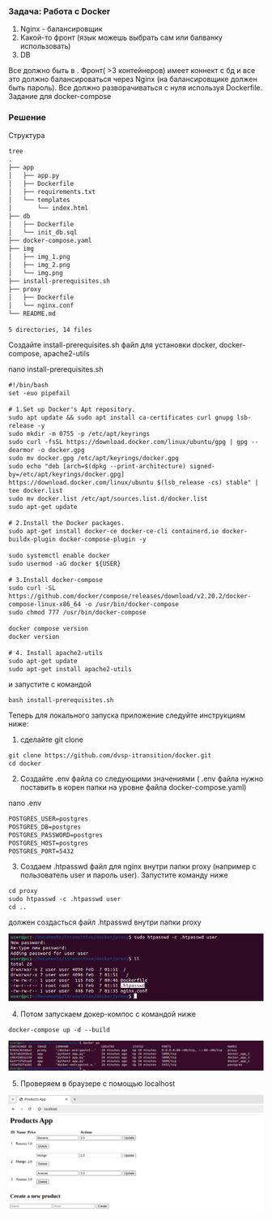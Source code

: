 ### Задача: Работа с Docker

1. Nginx - балансировщик
2. Какой-то фронт (язык можешь выбрать сам или балванку использовать)
3. DB 

Все должно быть в . Фронт( >3 контейнеров) имеет коннект с бд и все это должно балансироваться через Nginx (на балансировщике должен быть пароль). 
Все должно разворачиваться с нуля используя Dockerfile. Задание для docker-compose

### Решение

Структура

```
tree
.
├── app
│   ├── app.py
│   ├── Dockerfile
│   ├── requirements.txt
│   └── templates
│       └── index.html
├── db
│   ├── Dockerfile
│   └── init_db.sql
├── docker-compose.yaml
├── img
│   ├── img_1.png
│   ├── img_2.png
│   └── img.png
├── install-prerequisites.sh
├── proxy
│   ├── Dockerfile
│   └── nginx.conf
└── README.md

5 directories, 14 files

```
Создайте install-prerequisites.sh файл для установки docker, docker-compose, apache2-utils

nano install-prerequisites.sh
```
#!/bin/bash
set -euo pipefail

# 1.Set up Docker's Apt repository.
sudo apt update && sudo apt install ca-certificates curl gnupg lsb-release -y
sudo mkdir -m 0755 -p /etc/apt/keyrings
sudo curl -fsSL https://download.docker.com/linux/ubuntu/gpg | gpg --dearmor -o docker.gpg
sudo mv docker.gpg /etc/apt/keyrings/docker.gpg
sudo echo "deb [arch=$(dpkg --print-architecture) signed-by=/etc/apt/keyrings/docker.gpg] https://download.docker.com/linux/ubuntu $(lsb_release -cs) stable" | tee docker.list
sudo mv docker.list /etc/apt/sources.list.d/docker.list
sudo apt-get update

# 2.Install the Docker packages.
sudo apt-get install docker-ce docker-ce-cli containerd.io docker-buildx-plugin docker-compose-plugin -y

sudo systemctl enable docker
sudo usermod -aG docker ${USER}

# 3.Install docker-compose
sudo curl -SL https://github.com/docker/compose/releases/download/v2.20.2/docker-compose-linux-x86_64 -o /usr/bin/docker-compose
sudo chmod 777 /usr/bin/docker-compose

docker compose version
docker version

# 4. Install apache2-utils
sudo apt-get update
sudo apt-get install apache2-utils
```
и запустите с командой 

```
bash install-prerequisites.sh
```

Теперь для локального запуска приложение следуйте инструкциям ниже:

1) сделайте git clone  

```
git clone https://github.com/dvsp-itransition/docker.git
cd docker
```
2) Создайте .env файла со следующими значениями ( .env файла нужно поставить в корен папки на уровне файла docker-compose.yaml)

nano .env
```
POSTGRES_USER=postgres
POSTGRES_DB=postgres
POSTGRES_PASSWORD=postgres
POSTGRES_HOST=postgres
POSTGRES_PORT=5432
```

3) Создаем .htpasswd файл для nginx внутри папки proxy (например с пользователь user и пароль user). Запустите команду ниже

```
cd proxy
sudo htpasswd -c .htpasswd user
cd ..
```

должен создасться файл .htpasswd внутри папки proxy

![img_3.png](img%2Fimg_3.png)


4) Потом запускаем докер-компос с командой ниже

```
docker-compose up -d --build
```
![img_4.png](img%2Fimg_4.png)

5) Проверяем в браузере с помощью localhost

![img_5.png](img%2Fimg_5.png)




